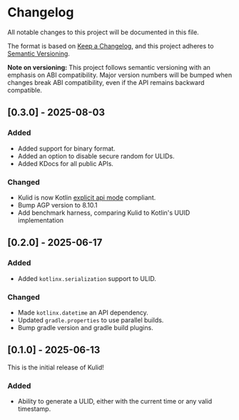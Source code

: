 # Changelog

All notable changes to this project will be documented in this file.

The format is based on [Keep a Changelog](https://keepachangelog.com/en/1.1.0/),
and this project adheres to [Semantic Versioning](https://semver.org/spec/v2.0.0.html).

**Note on versioning:** This project follows semantic versioning with an emphasis on ABI compatibility. Major version numbers will be bumped when changes break ABI compatibility, even if the API remains backward compatible.

## [0.3.0] - 2025-08-03

### Added
- Added support for binary format.
- Added an option to disable secure random for ULIDs.
- Added KDocs for all public APIs.

### Changed
- Kulid is now Kotlin [explicit api mode](https://kotlinlang.org/docs/api-guidelines-simplicity.html#use-explicit-api-mode) compliant.
- Bump AGP version to 8.10.1
- Add benchmark harness, comparing Kulid to Kotlin's UUID implementation

## [0.2.0] - 2025-06-17

### Added
- Added `kotlinx.serialization` support to ULID.

### Changed
- Made `kotlinx.datetime` an API dependency.
- Updated `gradle.properties` to use parallel builds.
- Bump gradle version and gradle build plugins.

## [0.1.0] - 2025-06-13

This is the initial release of Kulid!

### Added
- Ability to generate a ULID, either with the current time or any valid timestamp.
